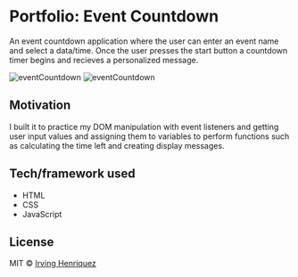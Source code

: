 # Portfolio: Event Countdown

An event countdown application where the user can enter an event name and select a data/time. Once the user presses the start button a countdown timer begins and recieves a personalized message.

![eventCountdown](https://user-images.githubusercontent.com/69181038/99696794-16eeb580-2a5d-11eb-9f33-e908619d74ae.PNG)
![eventCountdown](https://user-images.githubusercontent.com/69181038/99696839-2110b400-2a5d-11eb-9afd-7a1a7861afde.gif)


## Motivation

I built it to practice my DOM manipulation with event listeners and getting user input values and assigning them to variables to perform functions such as calculating the time left and creating display messages.

## Tech/framework used
- HTML
- CSS
- JavaScript


## License
MIT © [Irving Henriquez]()

